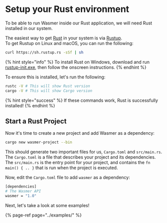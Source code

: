# Setup your Rust environment

To be able to run Wasmer inside our Rust application, we will need Rust installed in our system.

The easiest way to get [Rust](https://www.rust-lang.org/) in your system is via [Rustup](https://rustup.rs/).  
To get Rustup on Linux and macOS, you can run the following:

```bash
curl https://sh.rustup.rs -sSf | sh
```

{% hint style="info" %}
To install Rust on Windows, download and run [rustup-init.exe](https://win.rustup.rs/), then follow the onscreen instructions.
{% endhint %}

To ensure this is installed, let's run the following:

```bash
rustc -V # This will show Rust version
cargo -V # This will show Cargo version
```

{% hint style="success" %}
If these commands work, Rust is successfully installed!
{% endhint %}

## Start a Rust Project

Now it's time to create a new project and add Wasmer as a dependency:

```bash
cargo new wasmer-project --bin
```

This should generate two important files for us, `Cargo.toml` and `src/main.rs`. The `Cargo.toml` is a file that describes your project and its dependencies. The `src/main.rs` is the entry point for your project, and contains the `fn main() { .. }` that is run when the project is executed.

Now, edit the `Cargo.toml` file to add `wasmer` as a dependency:

```bash
[dependencies]
# The Wasmer API
wasmer = "1.0"
```

Next, let's take a look at some examples!

{% page-ref page="../examples/" %}




